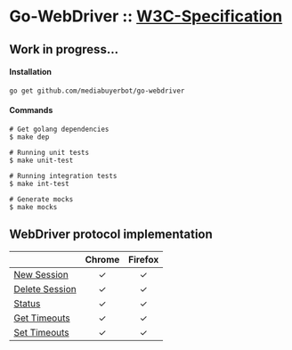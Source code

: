 # Go-WebDriver :: [W3C-Specification](https://w3c.github.io/webdriver/)

## Work in progress...

#### Installation
```ssh
go get github.com/mediabuyerbot/go-webdriver
```

#### Commands
```ssh
# Get golang dependencies 
$ make dep  

# Running unit tests 
$ make unit-test

# Running integration tests
$ make int-test

# Generate mocks
$ make mocks
```

## WebDriver protocol implementation
|                                                                                | Chrome        | Firefox  |
| -----------------------------------------------------------------------------  | :------------:| :-------:|
| [New Session](https://w3c.github.io/webdriver/#new-session)                    |  &#10003;     | &#10003; |
| [Delete Session](https://w3c.github.io/webdriver/#delete-session)              |  &#10003;     | &#10003; |
| [Status](https://w3c.github.io/webdriver/#status)                              |  &#10003;     | &#10003; |
| [Get Timeouts](https://w3c.github.io/webdriver/#get-timeouts)                  |  &#10003;     | &#10003; |
| [Set Timeouts](https://w3c.github.io/webdriver/#set-timeouts)                  |  &#10003;     | &#10003; |

